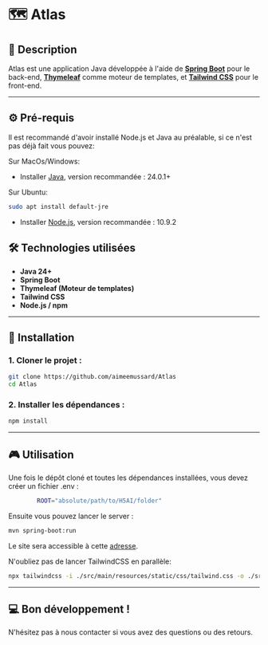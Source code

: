 # 🗺️ Atlas

## 📝 Description

Atlas est une application Java développée à l'aide de [**Spring Boot**](https://spring.io/projects/spring-boot) pour le back-end, [**Thymeleaf**](https://www.thymeleaf.org/) comme moteur de templates, et [**Tailwind CSS**](https://tailwindcss.com/) pour le front-end.

---

## ⚙️ Pré-requis

Il est recommandé d'avoir installé Node.js et Java au préalable, si ce n'est pas déjà fait vous pouvez:

Sur MacOs/Windows:
- Installer [Java](https://www.java.com/fr/download/manual.jsp), version recommandée : 24.0.1+

Sur Ubuntu:

```bash
sudo apt install default-jre
```

- Installer [Node.js](https://nodejs.org/fr), version recommandée : 10.9.2


## 🛠️ Technologies utilisées

- **Java 24+**
- **Spring Boot**
- **Thymeleaf (Moteur de templates)**
- **Tailwind CSS**
- **Node.js / npm**

---

## 🚀 Installation

### 1. Cloner le projet :

```bash
git clone https://github.com/aimeemussard/Atlas
cd Atlas
```

### 2. Installer les dépendances : 

```bash
npm install
```

---

## 🎮 Utilisation

Une fois le dépôt cloné et toutes les dépendances installées, vous devez créer un fichier .env :

```bash 
        ROOT="absolute/path/to/H5AI/folder"
```

Ensuite vous pouvez lancer le server :

```bash
mvn spring-boot:run
```

Le site sera accessible à cette [adresse]('http://localhost:8080/H5AI').

N'oubliez pas de lancer TailwindCSS en parallèle:

```bash
npx tailwindcss -i ./src/main/resources/static/css/tailwind.css -o ./src/main/resources/static/css/output.css --watch
```

---

## 💻 Bon développement !

N'hésitez pas à nous contacter si vous avez des questions ou des retours.